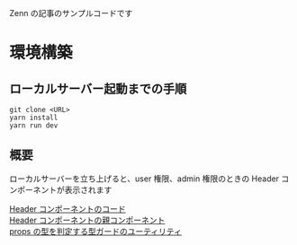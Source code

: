 Zenn の記事のサンプルコードです

# 環境構築

## ローカルサーバー起動までの手順

```
git clone <URL>
yarn install
yarn run dev
```

## 概要

ローカルサーバーを立ち上げると、user 権限、admin 権限のときの Header コンポーネントが表示されます

[Header コンポーネントのコード](src/app/components/Header.tsx)<br/>
[Header コンポーネントの親コンポーネント](src/app/page.tsx)<br/>
[props の型を判定する型ガードのユーティリティ](src/app/utils/isPropsOfType.ts)
